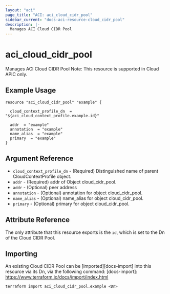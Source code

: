 ```yaml
---
layout: "aci"
page_title: "ACI: aci_cloud_cidr_pool"
sidebar_current: "docs-aci-resource-cloud_cidr_pool"
description: |-
  Manages ACI Cloud CIDR Pool
---
```


# aci_cloud_cidr_pool #
Manages ACI Cloud CIDR Pool
Note: This resource is supported in Cloud APIC only.
## Example Usage ##

```hcl
resource "aci_cloud_cidr_pool" "example" {

  cloud_context_profile_dn  = "${aci_cloud_context_profile.example.id}"

  addr  = "example"
  annotation  = "example"
  name_alias  = "example"
  primary  = "example"
}
```
## Argument Reference ##
* `cloud_context_profile_dn` - (Required) Distinguished name of parent CloudContextProfile object.
* `addr` - (Required) addr of Object cloud_cidr_pool.
* `addr` - (Optional) peer address
* `annotation` - (Optional) annotation for object cloud_cidr_pool.
* `name_alias` - (Optional) name_alias for object cloud_cidr_pool.
* `primary` - (Optional) primary for object cloud_cidr_pool.



## Attribute Reference

The only attribute that this resource exports is the `id`, which is set to the
Dn of the Cloud CIDR Pool.

## Importing ##

An existing Cloud CIDR Pool can be [imported][docs-import] into this resource via its Dn, via the following command:
[docs-import]: https://www.terraform.io/docs/import/index.html


```
terraform import aci_cloud_cidr_pool.example <Dn>
```